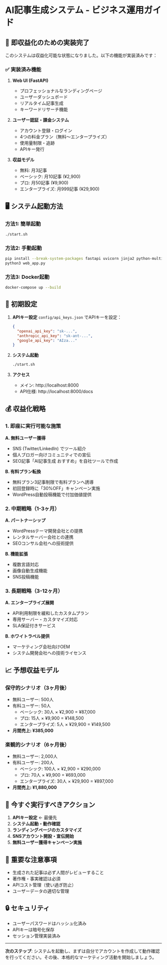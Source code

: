 # AI記事生成システム - ビジネス運用ガイド

## 🚀 即収益化のための実装完了

このシステムは収益化可能な状態になりました。以下の機能が実装済みです：

### ✅ 実装済み機能

1. **Web UI (FastAPI)**
   - プロフェッショナルなランディングページ
   - ユーザーダッシュボード
   - リアルタイム記事生成
   - キーワードリサーチ機能

2. **ユーザー認証・課金システム**
   - アカウント登録・ログイン
   - 4つの料金プラン（無料〜エンタープライズ）
   - 使用量制限・追跡
   - APIキー発行

3. **収益モデル**
   - 無料: 月3記事
   - ベーシック: 月10記事 (¥2,900)
   - プロ: 月50記事 (¥9,900)
   - エンタープライズ: 月999記事 (¥29,900)

## 🖥️ システム起動方法

### 方法1: 簡単起動
```bash
./start.sh
```

### 方法2: 手動起動
```bash
pip install --break-system-packages fastapi uvicorn jinja2 python-multipart
python3 web_app.py
```

### 方法3: Docker起動
```bash
docker-compose up --build
```

## 🔧 初期設定

1. **APIキー設定**
   `config/api_keys.json` でAPIキーを設定：
   ```json
   {
     "openai_api_key": "sk-...",
     "anthropic_api_key": "sk-ant-...",
     "google_api_key": "AIza..."
   }
   ```

2. **システム起動**
   ```bash
   ./start.sh
   ```

3. **アクセス**
   - メイン: http://localhost:8000
   - API仕様: http://localhost:8000/docs

## 💰 収益化戦略

### 1. 即座に実行可能な施策

**A. 無料ユーザー獲得**
- SNS (Twitter/LinkedIn) でツール紹介
- 個人ブロガー向けコミュニティでの宣伝
- SEO記事「AI記事生成 おすすめ」を自社ツールで作成

**B. 有料プラン転換**
- 無料プラン3記事制限で有料プランへ誘導
- 初回登録時に「30%OFF」キャンペーン実施
- WordPress自動投稿機能で付加価値提供

### 2. 中期戦略（1-3ヶ月）

**A. パートナーシップ**
- WordPressテーマ開発会社との提携
- レンタルサーバー会社との連携
- SEOコンサル会社への技術提供

**B. 機能拡張**
- 複数言語対応
- 画像自動生成機能
- SNS投稿機能

### 3. 長期戦略（3-12ヶ月）

**A. エンタープライズ展開**
- API利用制限を緩和したカスタムプラン
- 専用サーバー・カスタマイズ対応
- SLA保証付きサービス

**B. ホワイトラベル提供**
- マーケティング会社向けOEM
- システム開発会社への技術ライセンス

## 📈 予想収益モデル

### 保守的シナリオ（3ヶ月後）
- 無料ユーザー: 500人
- 有料ユーザー: 50人
  - ベーシック: 30人 × ¥2,900 = ¥87,000
  - プロ: 15人 × ¥9,900 = ¥148,500
  - エンタープライズ: 5人 × ¥29,900 = ¥149,500
- **月間売上: ¥385,000**

### 楽観的シナリオ（6ヶ月後）
- 無料ユーザー: 2,000人
- 有料ユーザー: 200人
  - ベーシック: 100人 × ¥2,900 = ¥290,000
  - プロ: 70人 × ¥9,900 = ¥693,000
  - エンタープライズ: 30人 × ¥29,900 = ¥897,000
- **月間売上: ¥1,880,000**

## 🎯 今すぐ実行すべきアクション

1. **APIキー設定** ← 最優先
2. **システム起動・動作確認**
3. **ランディングページのカスタマイズ**
4. **SNSアカウント開設・宣伝開始**
5. **無料ユーザー獲得キャンペーン実施**

## 🚨 重要な注意事項

- 生成された記事は必ず人間がレビューすること
- 著作権・事実確認は必須
- APIコスト管理（使い過ぎ防止）
- ユーザーデータの適切な管理

## 🔒 セキュリティ

- ユーザーパスワードはハッシュ化済み
- APIキーは暗号化保存
- セッション管理実装済み

---

**次のステップ**: システムを起動し、まずは自分でアカウントを作成して動作確認を行ってください。その後、本格的なマーケティング活動を開始しましょう。